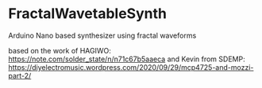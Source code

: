 # FractalWavetableSynth
Arduino Nano based synthesizer using fractal waveforms

based on the work of HAGIWO: https://note.com/solder_state/n/n71c67b5aaeca
and Kevin from SDEMP: https://diyelectromusic.wordpress.com/2020/09/29/mcp4725-and-mozzi-part-2/
